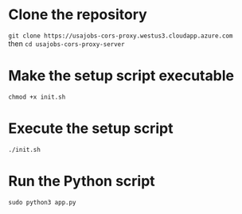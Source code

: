 # Clone the repository
```git clone https://usajobs-cors-proxy.westus3.cloudapp.azure.com```<br>
then
```cd usajobs-cors-proxy-server```

# Make the setup script executable
```chmod +x init.sh```

# Execute the setup script
```./init.sh```

# Run the Python script
```sudo python3 app.py```
